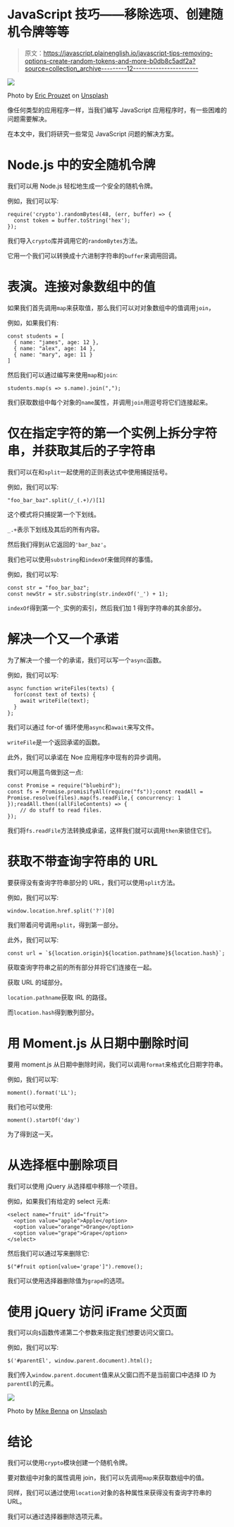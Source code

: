 # JavaScript 技巧——移除选项、创建随机令牌等等

> 原文：<https://javascript.plainenglish.io/javascript-tips-removing-options-create-random-tokens-and-more-b0db8c5adf2a?source=collection_archive---------12----------------------->

![](img/1593bb59c0c800e4e6e100e8c78b31b0.png)

Photo by [Eric Prouzet](https://unsplash.com/@eprouzet?utm_source=medium&utm_medium=referral) on [Unsplash](https://unsplash.com?utm_source=medium&utm_medium=referral)

像任何类型的应用程序一样，当我们编写 JavaScript 应用程序时，有一些困难的问题需要解决。

在本文中，我们将研究一些常见 JavaScript 问题的解决方案。

# Node.js 中的安全随机令牌

我们可以用 Node.js 轻松地生成一个安全的随机令牌。

例如，我们可以写:

```
require('crypto').randomBytes(48, (err, buffer) => {
  const token = buffer.toString('hex');
});
```

我们导入`crypto`库并调用它的`randomBytes`方法。

它用一个我们可以转换成十六进制字符串的`buffer`来调用回调。

# 表演。连接对象数组中的值

如果我们首先调用`map`来获取值，那么我们可以对对象数组中的值调用`join`，

例如，如果我们有:

```
const students = [
  { name: "james", age: 12 },
  { name: "alex", age: 14 },
  { name: "mary", age: 11 }
]
```

然后我们可以通过编写来使用`map`和`join`:

```
students.map(s => s.name).join(",");
```

我们获取数组中每个对象的`name`属性，并调用`join`用逗号将它们连接起来。

# 仅在指定字符的第一个实例上拆分字符串，并获取其后的子字符串

我们可以在和`split`一起使用的正则表达式中使用捕捉括号。

例如，我们可以写:

```
"foo_bar_baz".split(/_(.+)/)[1]
```

这个模式将只捕捉第一个下划线。

`_.+`表示下划线及其后的所有内容。

然后我们得到从它返回的`'bar_baz'`。

我们也可以使用`substring`和`indexOf`来做同样的事情。

例如，我们可以写:

```
const str = "foo_bar_baz";
const newStr = str.substring(str.indexOf('_') + 1);
```

`indexOf`得到第一个`_`实例的索引，然后我们加 1 得到字符串的其余部分。

# 解决一个又一个承诺

为了解决一个接一个的承诺，我们可以写一个`async`函数。

例如，我们可以写:

```
async function writeFiles(texts) {
  for(const text of texts) {
    await writeFile(text);
  }
};
```

我们可以通过 for-of 循环使用`async`和`await`来写文件。

`writeFile`是一个返回承诺的函数。

此外，我们可以承诺在 Noe 应用程序中现有的异步调用。

我们可以用蓝鸟做到这一点:

```
const Promise = require("bluebird");
const fs = Promise.promisifyAll(require("fs"));const readAll = Promise.resolve(files).map(fs.readFile,{ concurrency: 1 });readAll.then((allFileContents) => {
    // do stuff to read files.
});
```

我们将`fs.readFile`方法转换成承诺，这样我们就可以调用`then`来锁住它们。

# 获取不带查询字符串的 URL

要获得没有查询字符串部分的 URL，我们可以使用`split`方法。

例如，我们可以写:

```
window.location.href.split('?')[0]
```

我们带着问号调用`split`，得到第一部分。

此外，我们可以写:

```
const url = `${location.origin}${location.pathname}${location.hash}`;
```

获取查询字符串之前的所有部分并将它们连接在一起。

获取 URL 的域部分。

`location.pathname`获取 IRL 的路径。

而`location.hash`得到散列部分。

# 用 Moment.js 从日期中删除时间

要用 moment.js 从日期中删除时间，我们可以调用`format`来格式化日期字符串。

例如，我们可以写:

```
moment().format('LL');
```

我们也可以使用:

```
moment().startOf('day')
```

为了得到这一天。

# 从选择框中删除项目

我们可以使用 jQuery 从选择框中移除一个项目。

例如，如果我们有给定的 select 元素:

```
<select name="fruit" id="fruit">
  <option value="apple">Apple</option>
  <option value="orange">Orange</option>
  <option value="grape">Grape</option>
</select>
```

然后我们可以通过写来删除它:

```
$("#fruit option[value='grape']").remove();
```

我们可以使用选择器删除值为`grape`的选项。

# 使用 jQuery 访问 iFrame 父页面

我们可以向`$`函数传递第二个参数来指定我们想要访问父窗口。

例如，我们可以写:

```
$('#parentEl', window.parent.document).html();
```

我们传入`window.parent.document`值来从父窗口而不是当前窗口中选择 ID 为`parentEl`的元素。

![](img/8696a8497441c06a88fbe067ee63e1f0.png)

Photo by [Mike Benna](https://unsplash.com/@mbenna?utm_source=medium&utm_medium=referral) on [Unsplash](https://unsplash.com?utm_source=medium&utm_medium=referral)

# 结论

我们可以使用`crypto`模块创建一个随机令牌。

要对数组中对象的属性调用 join，我们可以先调用`map`来获取数组中的值。

同样，我们可以通过使用`location`对象的各种属性来获得没有查询字符串的 URL。

我们可以通过选择器删除选项元素。